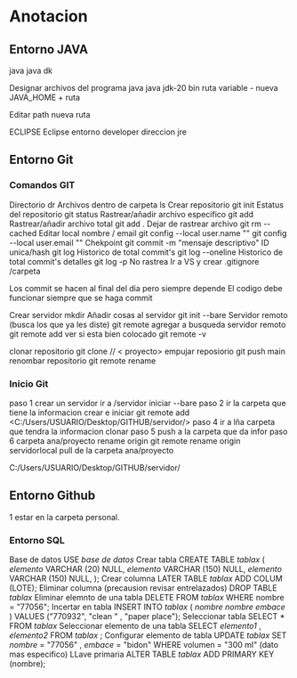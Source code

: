 # Anotacion

## Entorno JAVA
java
java dk

Designar 
archivos del programa 
java 
java jdk-20
bin
ruta
variable - nueva JAVA_HOME + ruta

Editar 
path nueva 
ruta 

ECLIPSE
Eclipse 
entorno developer 
direccion jre

## Entorno Git

### Comandos GIT

Directorio 
	dr
Archivos dentro de carpeta
	ls
Crear repositorio
	git init
Estatus del repositorio
	git status
Rastrear/añadir archivo especifico
	git add <file>
Rastrear/añadir archivo total
	git add .
Dejar de rastrear archivo
	git rm --cached <file>
Editar local nombre / email
	git config --local user.name "<file>"
	git config --local user.email "<file>"
Chekpoint
	git commit -m "mensaje descriptivo"
ID unica/hash
	git log
Historico de total commit's
	git log --oneline
Historico de total commit's detalles 
	git log -p
No rastrea
	Ir a VS y crear .gitignore
		/carpeta

Los commit se hacen al final del dia pero siempre depende
El codigo debe funcionar siempre que se haga commit

Crear servidor 
	mkdir <file>
Añadir cosas al servidor 
	git init --bare
Servidor remoto (busca los que ya les diste)
	git remote
agregar a busqueda servidor remoto
	git remote add <nameserv> <urlserv>
ver si esta bien colocado 
	git remote -v

clonar repositorio
	git clone /<lugar de doc>/ < proyecto>
empujar reposiorio 
	git push <nameserv> main
renombar repositorio 
	git remote rename <renameserv>
### Inicio Git	
paso 1 
	crear un servidor
	ir a /servidor
	iniciar --bare
paso 2
	ir la carpeta que tiene la informacion
	crear e iniciar git remote add <C:/Users/USUARIO/Desktop/GITHUB/servidor/>
paso 4
	ir a lña carpeta que tendra la informacion
	clonar 
paso 5
	push a la carpeta que da infor 
paso 6
	carpeta ana/proyecto
	rename origin git remote rename origin servidorlocal
	pull de la carpeta ana/proyecto

C:/Users/USUARIO/Desktop/GITHUB/servidor/

## Entorno Github
1
	estar en la carpeta personal.
	
	
### Entorno SQL 

Base de datos 
	USE _base de datos_
Crear tabla 
	CREATE TABLE  _tablax_ (
	_elemento_ VARCHAR (20) NULL,
	_elemento_ VARCHAR (150) NULL,
	_elemento_ VARCHAR (150) NULL,
);
Crear columna
	LATER TABLE _tablax_ ADD COLUM (LOTE);
Eliminar columna (precausion revisar entrelazados)
	DROP TABLE  _tablax_ 
Eliminar elemnto de una tabla
	DELETE FROM _tablax_ WHERE nombre = "77056";
Incertar en tabla 
	INSERT INTO _tablax_ (
	_nombre_ _nombre_ _embace_ )
	VALUES ("770932", "clean " , "paper place");
Seleccionar tabla 
	SELECT * FROM  _tablax_
Seleccionar elemento de una tabla
	SELECT _elemento1_ , _elemento2_ FROM _tablax_ ;
Configurar elemento de tabla
	UPDATE _tablax_ SET _nombre_ = "77056" , _embace_ = "bidon" 
	WHERE  volumen  = "300 ml" (dato mas especifico)
LLave primaria
	ALTER TABLE _tablax_ ADD PRIMARY KEY (nombre);



	
	
	
	
	
	
	
	
	
	
	
	
